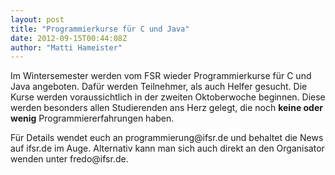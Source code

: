 ```yaml
---
layout: post
title: "Programmierkurse für C und Java"
date: 2012-09-15T00:44:08Z
author: "Matti Hameister"
---
```


<p>

</p>
<p>Im Wintersemester werden vom FSR wieder Programmierkurse für C und Java angeboten. Dafür werden Teilnehmer, als auch Helfer gesucht. Die Kurse werden voraussichtlich in der zweiten Oktoberwoche beginnen. Diese werden besonders allen Studierenden ans Herz gelegt, die noch <b>keine oder wenig</b> Programmiererfahrungen haben.</p>
<p>Für Details wendet euch an programmierung@ifsr.de und behaltet die News auf ifsr.de im Auge. Alternativ kann man sich auch direkt an den Organisator wenden unter fredo@ifsr.de.</p>

